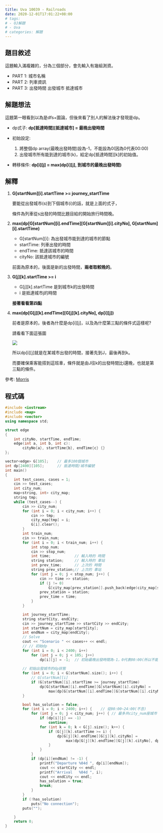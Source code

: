 ```yaml
---
title: Uva 10039 - Railroads
date: 2020-12-01T17:01:22+08:00
# tags: 
# - OJ解題 
# - Uva
# categories: 解題
---
```

## 題目敘述
這題輸入滿複雜的，分為三個部分，會先輸入有幾組測資。
* PART 1:
    城市名稱
* PART 2:
    列車資訊
* PART 3:
    出發時間 出發城市 抵達城市
    <!-- more -->
## 解題想法
這題第一眼看到以為是dfs+圖論，但後來看了別人的解法後才發現是dp。

* dp式子: **dp[抵達時間][抵達城市] = 最晚出發時間**

* 初始設定:
    1. 將整個dp array(最晚出發時間)設為-1，不能設為0(因為0代表00:00)
    2. 出發城市所有能到達的城市(k)，給定dp[抵達時間][k]的初始值。
* 轉移條件:
    **dp[i][j] = max(dp[i][j], 到城市的最晚出發時間)**

## 解釋
1. **G[startNum][i].startTime >= journey_startTime**

    要能從出發城市(s)到下個城市(i)的話，就是上面的式子，
    
    條件為列車從s出發的時間比題目給的開始旅行時間晚。

2. **max(dp[G[startNum][i].endTime][G[startNum][i].cityNo], G[startNum][i].startTime)**

    * G[startNum][i]: 為出發城市能到達的城市的節點
    * startTime: 列車出發的時間    
    * endTime: 抵達該城市的時間
    * cityNo:  該抵達城市的編號
  
    前面為原本的，後面是新的出發時間，**兩者取較晚的**。

3. **G[j][k].startTime >= i**
   
   * G[j][k].startTime 是到城市k的出發時間
   * i 是抵達城市j的時間
   
   **接著看看第四點**

4. **max(dp[G[j][k].endTime][G[j][k].cityNo], dp[i][j])**
   
   前者是原本的，後者為什麼是dp[i][j]，以及為什麼第三點的條件式這樣呢?

   請看看下面這張圖

   ![](https://imgur.com/1aV5sjb.png)

   所以dp[i][j]就是在某城市出發的時間，接著先到J，最後再到k。

   而要確保乘客能搭到這班車，條件就是由J往k的出發時間比i還晚，也就是第三點的條件。


  
參考: [Morris](https://mypaper.pchome.com.tw/zerojudge/post/1324398988)
## 程式碼
```cpp
#include <iostream>
#include <map>
#include <vector>
using namespace std;

struct edge 
{
    int cityNo, startTime, endTime;
    edge(int a, int b, int c):
        cityNo{a}, startTime{b}, endTime{c} {}
};

vector<edge> G[105];    // 最多100個城市
int dp[2400][105];      // 抵達時間/城市編號
int main()
{
    int test_cases, cases = 1;
    cin >> test_cases;
    int city_num;
    map<string, int> city_map;
    string tmp;
    while (test_cases--) {
        cin >> city_num;
        for (int i = 0; i < city_num; i++) {
            cin >> tmp;
            city_map[tmp] = i;
            G[i].clear();
        }
        int train_num;
        cin >> train_num;
        for (int i = 0; i < train_num; i++) {
            int stop_num;
            cin >> stop_num;
            int time;           // 輸入時的 時間
            string station;     // 輸入時的 車站
            int prev_time;      // 上次的 時間
            string prev_station;// 上次的 車站
            for (int j = 0; j < stop_num; j++) {
                cin >> time >> station;
                if (j != 0)
                    G[city_map[prev_station]].push_back(edge(city_map[station], prev_time, time));
                prev_station = station;
                prev_time = time;
            }
        }

        int journey_startTime;
        string startCity, endCity;
        cin >> journey_startTime >> startCity >> endCity;
        int startNum = city_map[startCity];
        int endNum = city_map[endCity];
        // Solve
        cout << "Scenario " << cases++ << endl;
        // // 初始dp
        for (int i = 0; i < 2400; i++)
            for (int j = 0; j < 105; j++)
                dp[i][j] = -1;  // 初始最晚出發時間為-1，0代表00:00(所以不能用)
        
        // 初始出發城市的dp狀態
        for (int i = 0; i < G[startNum].size(); i++) {
            // G[startNum][i]
            if (G[startNum][i].startTime >= journey_startTime)
                dp[G[startNum][i].endTime][G[startNum][i].cityNo] = 
                    max(dp[G[startNum][i].endTime][G[startNum][i].cityNo], G[startNum][i].startTime);
        }

        bool has_solution = false;
        for (int i = 0; i < 2400; i++) {    // 從00:00~24:00(不含)
            for (int j = 0; j < city_num; j++) { // 最多共city_num座城市
                if (dp[i][j] == -1)
                    continue;
                for (int k = 0; k < G[j].size(); k++) {
                    if (G[j][k].startTime >= i) {
                        dp[G[j][k].endTime][G[j][k].cityNo] = 
                            max(dp[G[j][k].endTime][G[j][k].cityNo], dp[i][j]);
                    }
                }
            }
            if (dp[i][endNum] != -1) {
                printf("Departure %04d ", dp[i][endNum]);
                cout << startCity << endl;
                printf("Arrival   %04d ", i);
                cout << endCity << endl;
                has_solution = true;
                break;
            }
        }
        if (!has_solution)
            puts("No connection");
        puts("");

    }
    return 0;
}
```